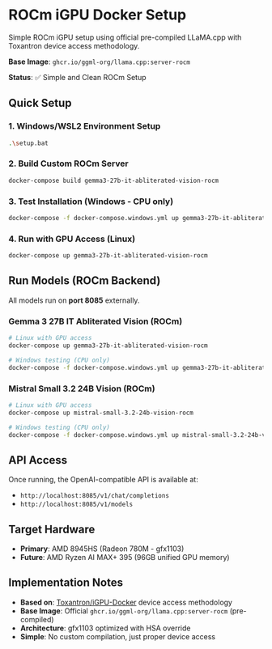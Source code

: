 # ROCm iGPU Docker Setup

Simple ROCm iGPU setup using official pre-compiled LLaMA.cpp with Toxantron device access methodology.

**Base Image**: `ghcr.io/ggml-org/llama.cpp:server-rocm`

**Status**: ✅ Simple and Clean ROCm Setup

## Quick Setup

### 1. Windows/WSL2 Environment Setup
```bash
.\setup.bat
```

### 2. Build Custom ROCm Server
```bash
docker-compose build gemma3-27b-it-abliterated-vision-rocm
```

### 3. Test Installation (Windows - CPU only)
```bash
docker-compose -f docker-compose.windows.yml up gemma3-27b-it-abliterated-vision-rocm-windows
```

### 4. Run with GPU Access (Linux)
```bash
docker-compose up gemma3-27b-it-abliterated-vision-rocm
```

## Run Models (ROCm Backend)

All models run on **port 8085** externally.

### Gemma 3 27B IT Abliterated Vision (ROCm)
```bash
# Linux with GPU access
docker-compose up gemma3-27b-it-abliterated-vision-rocm

# Windows testing (CPU only)
docker-compose -f docker-compose.windows.yml up gemma3-27b-it-abliterated-vision-rocm-windows
```

### Mistral Small 3.2 24B Vision (ROCm)
```bash
# Linux with GPU access
docker-compose up mistral-small-3.2-24b-vision-rocm

# Windows testing (CPU only)
docker-compose -f docker-compose.windows.yml up mistral-small-3.2-24b-vision-rocm-windows
```

## API Access

Once running, the OpenAI-compatible API is available at:
- `http://localhost:8085/v1/chat/completions`
- `http://localhost:8085/v1/models`

## Target Hardware

- **Primary**: AMD 8945HS (Radeon 780M - gfx1103)
- **Future**: AMD Ryzen AI MAX+ 395 (96GB unified GPU memory)

## Implementation Notes

- **Based on**: [Toxantron/iGPU-Docker](https://github.com/Toxantron/iGPU-Docker) device access methodology
- **Base Image**: Official `ghcr.io/ggml-org/llama.cpp:server-rocm` (pre-compiled)
- **Architecture**: gfx1103 optimized with HSA override
- **Simple**: No custom compilation, just proper device access
